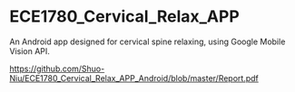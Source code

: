 # ECE1780_Cervical_Relax_APP

An Android app designed for cervical spine relaxing, using Google Mobile Vision API.

https://github.com/Shuo-Niu/ECE1780_Cervical_Relax_APP_Android/blob/master/Report.pdf
